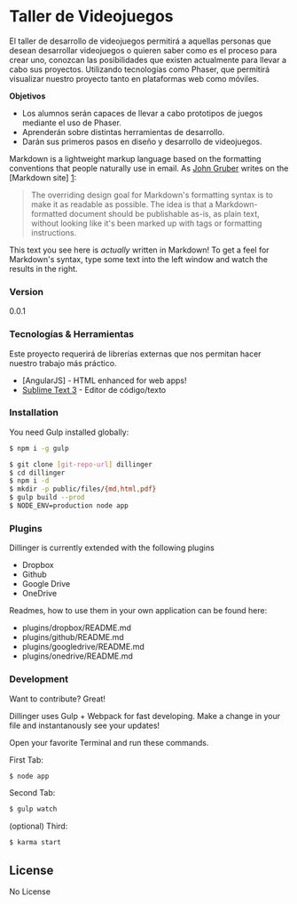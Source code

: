 # Taller de Videojuegos
El taller de desarrollo de videojuegos permitirá a aquellas personas que desean desarrollar videojuegos o quieren saber como es el proceso para crear uno, conozcan las posibilidades que existen actualmente para llevar a cabo sus proyectos.
Utilizando tecnologías como Phaser, que permitirá visualizar nuestro proyecto tanto en plataformas web como móviles.

**Objetivos**
- Los alumnos serán capaces de llevar a cabo prototipos de juegos mediante el uso de Phaser.
- Aprenderán sobre distintas herramientas de desarrollo.
- Darán sus primeros pasos en diseño y desarrollo de videojuegos.


Markdown is a lightweight markup language based on the formatting conventions that people naturally use in email.  As [John Gruber] writes on the [Markdown site] [1]:

> The overriding design goal for Markdown's
> formatting syntax is to make it as readable
> as possible. The idea is that a
> Markdown-formatted document should be
> publishable as-is, as plain text, without
> looking like it's been marked up with tags
> or formatting instructions.

This text you see here is *actually* written in Markdown! To get a feel for Markdown's syntax, type some text into the left window and watch the results in the right.

### Version
0.0.1

### Tecnologías & Herramientas

Este proyecto requerirá de librerías externas que nos permitan hacer nuestro trabajo más práctico.

* [AngularJS] - HTML enhanced for web apps!
* [Sublime Text 3] - Editor de código/texto

### Installation

You need Gulp installed globally:

```sh
$ npm i -g gulp
```

```sh
$ git clone [git-repo-url] dillinger
$ cd dillinger
$ npm i -d
$ mkdir -p public/files/{md,html,pdf}
$ gulp build --prod
$ NODE_ENV=production node app
```

### Plugins

Dillinger is currently extended with the following plugins

* Dropbox
* Github
* Google Drive
* OneDrive

Readmes, how to use them in your own application can be found here:

* plugins/dropbox/README.md
* plugins/github/README.md
* plugins/googledrive/README.md
* plugins/onedrive/README.md

### Development

Want to contribute? Great!

Dillinger uses Gulp + Webpack for fast developing.
Make a change in your file and instantanously see your updates!

Open your favorite Terminal and run these commands.

First Tab:
```sh
$ node app
```

Second Tab:
```sh
$ gulp watch
```

(optional) Third:
```sh
$ karma start
```

License
----

No License

[john gruber]:http://daringfireball.net/
[@thomasfuchs]:http://twitter.com/thomasfuchs
[1]:http://daringfireball.net/projects/markdown/
[@tjholowaychuk]:http://twitter.com/tjholowaychuk
[Sublime Text 3]:http://sublimetext.com
